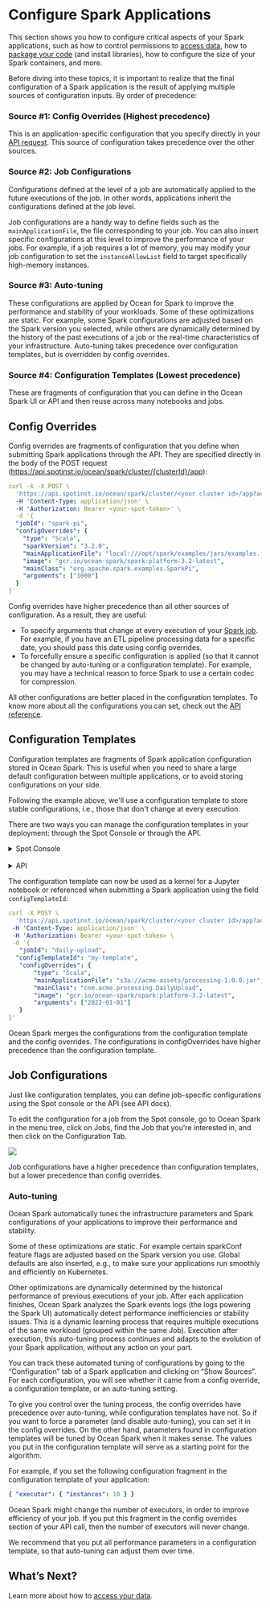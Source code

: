 # Configure Spark Applications

This section shows you how to configure critical aspects of your Spark applications, such as how to control permissions to [access data](ocean-spark/configure-spark-apps/access-your-data), how to [package your code](ocean-spark/configure-spark-apps/package-spark-code) (and install libraries), how to configure the size of your Spark containers, and more.

Before diving into these topics, it is important to realize that the final configuration of a Spark application is the result of applying multiple sources of configuration inputs. By order of precedence:

### Source #1: Config Overrides (Highest precedence)

This is an application-specific configuration that you specify directly in your [API request](https://docs.spot.io/api/#operation/OceanSparkClusterApplicationSubmit).
This source of configuration takes precedence over the other sources.

### Source #2: Job Configurations

Configurations defined at the level of a job are automatically applied to the future executions of the job.
In other words, applications inherit the configurations defined at the job level.

Job configurations are a handy way to define fields such as the `mainApplicationFile`, the file corresponding to your job. You can also insert specific configurations at this level to improve the performance of your jobs.
For example, if a job requires a lot of memory, you may modify your job configuration to set the `instanceAllowList` field to target specifically high-memory instances.

### Source #3: Auto-tuning

These configurations are applied by Ocean for Spark to improve the performance and stability of your workloads. Some of these optimizations are static. For example, some Spark configurations are adjusted based on the Spark version you selected, while others are dynamically determined by the history of the past executions of a job or the real-time characteristics of your infrastructure. Auto-tuning takes precedence over configuration templates, but is overridden by config overrides.

### Source #4: Configuration Templates (Lowest precedence)

These are fragments of configuration that you can define in the Ocean Spark UI or API and then reuse across many notebooks and jobs.

## Config Overrides

Config overrides are fragments of configuration that you define when submitting Spark applications through the API. They are specified directly in the body of the POST request (https://api.spotinst.io/ocean/spark/cluster/{clusterId}/app):

```yaml
curl -k -X POST \
  'https://api.spotinst.io/ocean/spark/cluster/<your cluster id>/app?accountId=<your accountId>' \
  -H 'Content-Type: application/json' \
  -H 'Authorization: Bearer <your-spot-token>' \
  -d '{
  "jobId": "spark-pi",
  "configOverrides": {
    "type": "Scala",
    "sparkVersion": "3.2.0",
    "mainApplicationFile": "local:///opt/spark/examples/jars/examples.jar",
    "image": "gcr.io/ocean-spark/spark:platform-3.2-latest",
    "mainClass": "org.apache.spark.examples.SparkPi",
    "arguments": ["1000"]
  }
}'
```

Config overrides have higher precedence than all other sources of configuration. As a result, they are useful:

- To specify arguments that change at every execution of your [Spark job](ocean-spark/product-tour/monitor-jobs). For example, if you have an ETL pipeline processing data for a specific date, you should pass this date using config overrides.
- To forcefully ensure a specific configuration is applied (so that it cannot be changed by auto-tuning or a configuration template). For example, you may have a technical reason to force Spark to use a certain codec for compression.

All other configurations are better placed in the configuration templates. To know more about all the configurations you can set, check out the [API reference](https://docs.spot.io/api/#operation/OceanSparkClusterApplicationSubmit).

## Configuration Templates

Configuration templates are fragments of Spark application configuration stored in Ocean Spark. This is useful when you need to share a large default configuration between multiple applications, or to avoid storing configurations on your side.

Following the example above, we'll use a configuration template to store stable configurations, i.e., those that don't change at every execution.

There are two ways you can manage the configuration templates in your deployment: through the Spot Console or through the API.

<details>
  <summary markdown="span">Spot Console</summary>

To manage your configuration templates in the Spot console, go to Ocean for Spark in the menu tree and click Configuration Templates. You should see your current list of configuration templates.

<img src="/ocean-spark/_media/configure-spark-applications-01.png" />

Click on "New Template" in the upper right corner and create a configuration template called `my-template` with the following content:

```yaml
{ "sparkVersion": "3.2.0" }
```

To know more about the all configurations you can set in a template, check out the [API reference](https://docs.spot.io/api/#operation/OceanSparkClusterApplicationSubmit).

</details><br>

<details>
  <summary markdown="span">API</summary>

The API routes under `https://api.spotinst.io/ocean/spark/cluster/{your-cluster-id}/configTemplate` let you manage configuration templates as a REST resource.

To know more about the API routes and parameters, check out the [API reference](https://docs.spot.io/api/#tag/Ocean-Spark).

The following command creates a configuration template with the ID my-template containing this block of Spark application configuration:

```yaml
curl -X POST \
 https://api.spotinst.io/ocean/spark/cluster/<your-cluster-id>/configTemplate \
 -H 'Content-Type: application/json' \
 -H 'Authorization: Bearer <your-spot-token> \
 -d '{
   "id": "my-template",
   "config": {
       "sparkVersion": "3.2.0",
   }
}'
```

</details>

The configuration template can now be used as a kernel for a Jupyter notebook or referenced when submitting a Spark application using the field `configTemplateId`:

```yaml
curl -X POST \
  'https://api.spotinst.io/ocean/spark/cluster/<your cluster id>/app?accountId=<your accountId>' \
 -H 'Content-Type: application/json' \
 -H 'Authorization: Bearer <your-spot-token> \
 -d '{
   "jobId": "daily-upload",
  "configTemplateId": "my-template",
   "configOverrides": {
       "type": "Scala",
       "mainApplicationFile": "s3a://acme-assets/processing-1.0.0.jar",
       "mainClass": "com.acme.processing.DailyUpload",
       "image": "gcr.io/ocean-spark/spark:platform-3.2-latest",
       "arguments": ["2022-01-01"]
   }
}'
```

Ocean Spark merges the configurations from the configuration template and the config overrides. The configurations in configOverrides have higher precedence than the configuration template.

## Job Configurations

Just like configuration templates, you can define job-specific configurations using the Spot console or the API (see API docs).

To edit the configuration for a job from the Spot console, go to Ocean Spark in the menu tree, click on Jobs, find the Job that you're interested in, and then click on the Configuration Tab.

<img src="/ocean-spark/_media/configure-jobs-01.png" />

Job configurations have a higher precedence than configuration templates, but a lower precedence than config overrides.

### Auto-tuning

Ocean Spark automatically tunes the infrastructure parameters and Spark configurations of your applications to improve their performance and stability.

Some of these optimizations are static. For example certain sparkConf feature flags are adjusted based on the Spark version you use. Global defaults are also inserted, e.g., to make sure your applications run smoothly and efficiently on Kubernetes.

Other optimizations are dynamically determined by the historical performance of previous executions of your job. After each application finishes, Ocean Spark analyzes the Spark events logs (the logs powering the Spark UI) automatically detect performance inefficiencies or stability issues. This is a dynamic learning process that requires multiple executions of the same workload (grouped within the same Job). Execution after execution, this auto-tuning process continues and adapts to the evolution of your Spark application, without any action on your part.

You can track these automated tuning of configurations by going to the “Configuration” tab of a Spark application and clicking on “Show Sources”. For each configuration, you will see whether it came from a config override, a configuration template, or an auto-tuning setting.

To give you control over the tuning process, the config overrides have precedence over auto-tuning, while configuration templates have not. So if you want to force a parameter (and disable auto-tuning), you can set it in the config overrides. On the other hand, parameters found in configuration templates will be tuned by Ocean Spark when it makes sense. The values you put in the configuration template will serve as a starting point for the algorithm.

For example, if you set the following configuration fragment in the configuration template of your application:

```yaml
{ "executor": { "instances": 10 } }
```

Ocean Spark might change the number of executors, in order to improve efficiency of your job. If you put this fragment in the config overrides section of your API call, then the number of executors will never change.

We recommend that you put all performance parameters in a configuration template, so that auto-tuning can adjust them over time.

## What’s Next?

Learn more about how to [access your data](ocean-spark/configure-spark-apps/access-your-data).
